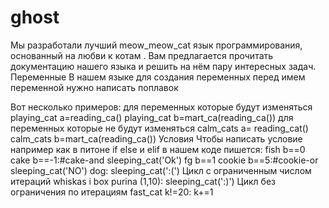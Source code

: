# ghost
Мы разработали лучший meow_meow_cat язык программирования, основанный на любви к котам .
Вам предлагается прочитать документацию нашего языка и решить на нём пару интересных задач.
Переменные
В нашем языке для создания переменных перед имем переменной нужно написать поплавок

Вот несколько примеров:
для переменных которые будут изменяться 
playing_cat a=reading_ca()
playing_cat b=mart_ca(reading_ca())
для переменных которые не будут изменяться
calm_cats a= reading_cat()
calm_cats b=mart_ca(reading_ca())
Условия
Чтобы написать условие например как в питоне if else и elif в нашем коде пишется:
fish b==0 cake b==-1:#cake-and 
    sleeping_cat('Ok')
fg b==1 cookie b==5:#cookie-or
    sleeping_cat('NO')
dog:
    sleeping_cat(':(')
Цикл с ограниченным числом итераций
whiskas i box purina (1,10):
    sleeping_cat(':)')
Цикл без ограничения по итерациям
fast_cat k!=20:
    k+=1
